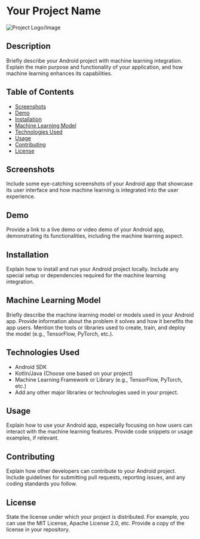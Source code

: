 # Your Project Name

![Project Logo/Image](link-to-your-logo-or-image.png)

## Description

Briefly describe your Android project with machine learning integration. Explain the main purpose and functionality of your application, and how machine learning enhances its capabilities.

## Table of Contents

- [Screenshots](#screenshots)
- [Demo](#demo)
- [Installation](#installation)
- [Machine Learning Model](#machine-learning-model)
- [Technologies Used](#technologies-used)
- [Usage](#usage)
- [Contributing](#contributing)
- [License](#license)

## Screenshots

Include some eye-catching screenshots of your Android app that showcase its user interface and how machine learning is integrated into the user experience.

## Demo

Provide a link to a live demo or video demo of your Android app, demonstrating its functionalities, including the machine learning aspect.

## Installation

Explain how to install and run your Android project locally. Include any special setup or dependencies required for the machine learning integration.

## Machine Learning Model

Briefly describe the machine learning model or models used in your Android app. Provide information about the problem it solves and how it benefits the app users. Mention the tools or libraries used to create, train, and deploy the model (e.g., TensorFlow, PyTorch, etc.).

## Technologies Used

- Android SDK
- Kotlin/Java (Choose one based on your project)
- Machine Learning Framework or Library (e.g., TensorFlow, PyTorch, etc.)
- Add any other major libraries or technologies used in your project.

## Usage

Explain how to use your Android app, especially focusing on how users can interact with the machine learning features. Provide code snippets or usage examples, if relevant.

## Contributing

Explain how other developers can contribute to your Android project. Include guidelines for submitting pull requests, reporting issues, and any coding standards you follow.

## License

State the license under which your project is distributed. For example, you can use the MIT License, Apache License 2.0, etc. Provide a copy of the license in your repository.

